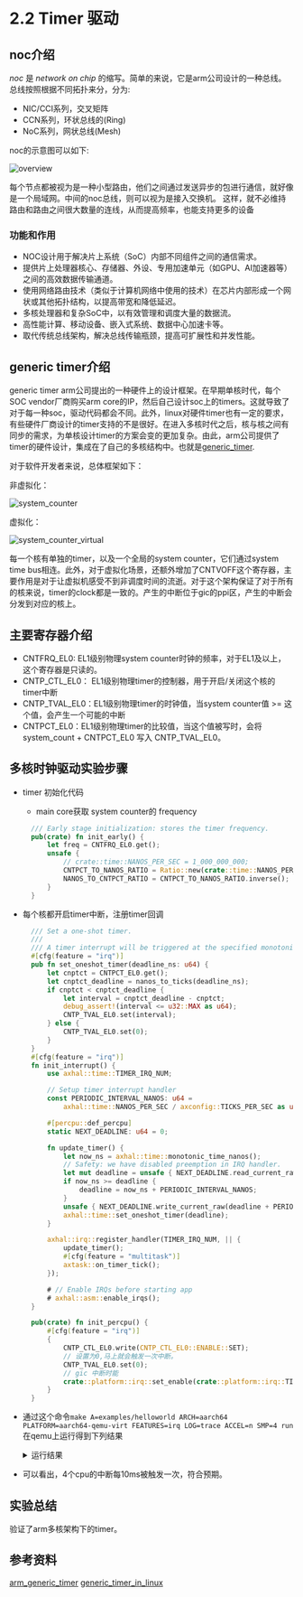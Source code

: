 # 2.2 Timer 驱动

## noc介绍
*noc* 是 *network on chip* 的缩写。简单的来说，它是arm公司设计的一种总线。
总线按照根据不同拓扑来分，分为:
- NIC/CCI系列，交叉矩阵
- CCN系列，环状总线的(Ring)
- NoC系列，网状总线(Mesh)

noc的示意图可以如下:

![overview](../resource/img/2_1_noc_overview.jpeg)

每个节点都被视为是一种小型路由，他们之间通过发送异步的包进行通信，就好像是一个局域网。中间的noc总线，则可以视为是接入交换机。
这样，就不必维持路由和路由之间很大数量的连线，从而提高频率，也能支持更多的设备

### 功能和作用
- NOC设计用于解决片上系统（SoC）内部不同组件之间的通信需求。
- 提供片上处理器核心、存储器、外设、专用加速单元（如GPU、AI加速器等）之间的高效数据传输通道。
- 使用网络路由技术（类似于计算机网络中使用的技术）在芯片内部形成一个网状或其他拓扑结构，以提高带宽和降低延迟。
- 多核处理器和复杂SoC中，以有效管理和调度大量的数据流。
- 高性能计算、移动设备、嵌入式系统、数据中心加速卡等。
- 取代传统总线架构，解决总线传输瓶颈，提高可扩展性和并发性能。



## generic timer介绍
generic timer arm公司提出的一种硬件上的设计框架。在早期单核时代，每个SOC vendor厂商购买arm core的IP，然后自己设计soc上的timers。这就导致了对于每一种soc，驱动代码都会不同。此外，linux对硬件timer也有一定的要求，有些硬件厂商设计的timer支持的不是很好。在进入多核时代之后，核与核之间有同步的需求，为单核设计timer的方案会变的更加复杂。由此，arm公司提供了timer的硬件设计，集成在了自己的多核结构中。也就是[generic_timer](https://developer.arm.com/documentation/102379/0104/What-is-the-Generic-Timer-).

对于软件开发者来说，总体框架如下：

非虚拟化：

![system_counter](../resource/img/2_1_system_counter.png)

虚拟化：

![system_counter_virtual](../resource/img/2_1_system_counter_virtual.png)

每一个核有单独的timer，以及一个全局的system counter，它们通过system time bus相连。此外，对于虚拟化场景，还额外增加了CNTVOFF这个寄存器，主要作用是对于让虚拟机感受不到非调度时间的流逝。对于这个架构保证了对于所有的核来说，timer的clock都是一致的。产生的中断位于gic的ppi区，产生的中断会分发到对应的核上。

## 主要寄存器介绍
- CNTFRQ_EL0: EL1级别物理system counter时钟的频率，对于EL1及以上，这个寄存器是只读的。
- CNTP_CTL_EL0： EL1级别物理timer的控制器，用于开启/关闭这个核的timer中断
- CNTP_TVAL_EL0：EL1级别物理timer的时钟值，当system counter值 >= 这个值，会产生一个可能的中断
- CNTPCT_EL0：EL1级别物理timer的比较值，当这个值被写时，会将 system_count + CNTPCT_EL0 写入 CNTP_TVAL_EL0。

## 多核时钟驱动实验步骤
- timer 初始化代码
  - main core获取 system counter的 frequency
  ```rust
    /// Early stage initialization: stores the timer frequency.
    pub(crate) fn init_early() {
        let freq = CNTFRQ_EL0.get();
        unsafe {
            // crate::time::NANOS_PER_SEC = 1_000_000_000;
            CNTPCT_TO_NANOS_RATIO = Ratio::new(crate::time::NANOS_PER_SEC as u32, freq as u32);
            NANOS_TO_CNTPCT_RATIO = CNTPCT_TO_NANOS_RATIO.inverse();
        }
    }
  ```
- 每个核都开启timer中断，注册timer回调
  ```rust
    /// Set a one-shot timer.
    ///
    /// A timer interrupt will be triggered at the specified monotonic time deadline (in nanoseconds).
    #[cfg(feature = "irq")]
    pub fn set_oneshot_timer(deadline_ns: u64) {
        let cnptct = CNTPCT_EL0.get();
        let cnptct_deadline = nanos_to_ticks(deadline_ns);
        if cnptct < cnptct_deadline {
            let interval = cnptct_deadline - cnptct;
            debug_assert!(interval <= u32::MAX as u64);
            CNTP_TVAL_EL0.set(interval);
        } else {
            CNTP_TVAL_EL0.set(0);
        }
    }
    #[cfg(feature = "irq")]
    fn init_interrupt() {
        use axhal::time::TIMER_IRQ_NUM;

        // Setup timer interrupt handler
        const PERIODIC_INTERVAL_NANOS: u64 =
            axhal::time::NANOS_PER_SEC / axconfig::TICKS_PER_SEC as u64;

        #[percpu::def_percpu]
        static NEXT_DEADLINE: u64 = 0;

        fn update_timer() {
            let now_ns = axhal::time::monotonic_time_nanos();
            // Safety: we have disabled preemption in IRQ handler.
            let mut deadline = unsafe { NEXT_DEADLINE.read_current_raw() };
            if now_ns >= deadline {
                deadline = now_ns + PERIODIC_INTERVAL_NANOS;
            }
            unsafe { NEXT_DEADLINE.write_current_raw(deadline + PERIODIC_INTERVAL_NANOS) };
            axhal::time::set_oneshot_timer(deadline);
        }

        axhal::irq::register_handler(TIMER_IRQ_NUM, || {
            update_timer();
            #[cfg(feature = "multitask")]
            axtask::on_timer_tick();
        });

        # // Enable IRQs before starting app
        # axhal::asm::enable_irqs();
    }

    pub(crate) fn init_percpu() {
        #[cfg(feature = "irq")]
        {
            CNTP_CTL_EL0.write(CNTP_CTL_EL0::ENABLE::SET);
            // 设置为0,马上就会触发一次中断。
            CNTP_TVAL_EL0.set(0);
            // gic 中断时能
            crate::platform::irq::set_enable(crate::platform::irq::TIMER_IRQ_NUM, true);
        }
    }
  ```
- 通过这个命令`make A=examples/helloworld ARCH=aarch64 PLATFORM=aarch64-qemu-virt FEATURES=irq LOG=trace ACCEL=n SMP=4 run`在qemu上运行得到下列结果
  <details>
    <summary>运行结果</summary>
        qemu-system-aarch64 -m 128M -smp 4 -cpu cortex-a72 -machine virt -kernel examples/helloworld/helloworld_aarch64-qemu-virt.bin -nographic

        d8888                            .d88888b.   .d8888b.
        d88888                           d88P" "Y88b d88P  Y88b
        d88P888                           888     888 Y88b.
        d88P 888 888d888  .d8888b  .d88b.  888     888  "Y888b.
        d88P  888 888P"   d88P"    d8P  Y8b 888     888     "Y88b.
        d88P   888 888     888      88888888 888     888       "888
        d8888888888 888     Y88b.    Y8b.     Y88b. .d88P Y88b  d88P
        d88P     888 888      "Y8888P  "Y8888   "Y88888P"   "Y8888P"

        arch = aarch64
        platform = aarch64-qemu-virt
        target = aarch64-unknown-none-softfloat
        build_mode = release
        log_level = trace
        smp = 4

        [  0.003638 axruntime:130] Logging is enabled.
        [  0.004146 axruntime:131] Primary CPU 0 started, dtb = 0x44000000.
        [  0.004338 axruntime:133] Found physcial memory regions:
        [  0.004530 axruntime:135]   [PA:0x40200000, PA:0x40207000) .text (READ | EXECUTE | RESERVED)
        [  0.004790 axruntime:135]   [PA:0x40207000, PA:0x4020a000) .rodata (READ | RESERVED)
        [  0.004938 axruntime:135]   [PA:0x4020a000, PA:0x4020e000) .data .tdata .tbss .percpu (READ | WRITE | RESERVED)
        [  0.005096 axruntime:135]   [PA:0x4020e000, PA:0x4030e000) boot stack (READ | WRITE | RESERVED)
        [  0.005232 axruntime:135]   [PA:0x4030e000, PA:0x40311000) .bss (READ | WRITE | RESERVED)
        [  0.005372 axruntime:135]   [PA:0x40311000, PA:0x48000000) free memory (READ | WRITE | FREE)
        [  0.005530 axruntime:135]   [PA:0x9000000, PA:0x9001000) mmio (READ | WRITE | DEVICE | RESERVED)
        [  0.005672 axruntime:135]   [PA:0x9100000, PA:0x9101000) mmio (READ | WRITE | DEVICE | RESERVED)
        [  0.005808 axruntime:135]   [PA:0x8000000, PA:0x8020000) mmio (READ | WRITE | DEVICE | RESERVED)
        [  0.005944 axruntime:135]   [PA:0xa000000, PA:0xa004000) mmio (READ | WRITE | DEVICE | RESERVED)
        [  0.006080 axruntime:135]   [PA:0x10000000, PA:0x3eff0000) mmio (READ | WRITE | DEVICE | RESERVED)
        [  0.006216 axruntime:135]   [PA:0x4010000000, PA:0x4020000000) mmio (READ | WRITE | DEVICE | RESERVED)
        [  0.006386 axruntime:150] Initialize platform devices...
        [  0.006506 axhal::platform::aarch64_common::gic:51] Initialize GICv2...
        [  0.007098 axhal::platform::aarch64_common::gic:27] GICD set enable: 30 true
        [  0.007574 axhal::platform::aarch64_common::gic:27] GICD set enable: 33 true
        [  0.007854 axruntime::mp:20] starting CPU 1...
        [  0.007976 axhal::platform::aarch64_common::psci:115] Starting CPU 1 ON ...
        [  0.008234 axruntime::mp:37] Secondary CPU 1 started.
        [  0.008236 axruntime::mp:20] starting CPU 2...
        [  0.008672 axhal::platform::aarch64_common::gic:27] GICD set enable: 30 true
        [  0.008768 axhal::platform::aarch64_common::psci:115] Starting CPU 2 ON ...
        [  0.008974 axruntime::mp:47] Secondary CPU 1 init OK.
        [  0.009110 axruntime::mp:37] Secondary CPU 2 started.
        [  0.009300 axruntime::mp:20] starting CPU 3...
        [  0.009550 axhal::platform::aarch64_common::gic:27] GICD set enable: 30 true
        [  0.009712 axhal::platform::aarch64_common::psci:115] Starting CPU 3 ON ...
        [  0.009934 axruntime::mp:47] Secondary CPU 2 init OK.
        [  0.010186 axruntime::mp:37] Secondary CPU 3 started.
        [  0.010218 axruntime:176] Initialize interrupt handlers...
        [  0.010548 axhal::platform::aarch64_common::gic:27] GICD set enable: 30 true
        [  0.010790 axruntime::mp:47] Secondary CPU 3 init OK.
        [  0.010818 axhal::platform::aarch64_common::gic:36] register handler irq 30
        [  0.011058 axhal::platform::aarch64_common::gic:27] GICD set enable: 30 true
        [  0.011578 axhal::irq:18] IRQ 30
        [  0.012612 axruntime:188] Primary CPU 0 init OK.
        Hello, world!
        [  0.012760 3 axhal::irq:18] IRQ 30
        [  0.012750 1 axhal::irq:18] IRQ 30
        [  0.012944 2 axhal::irq:18] IRQ 30
        [  0.024292 0 axhal::irq:18] IRQ 30
        [  0.024338 2 axhal::irq:18] IRQ 30
        [  0.024350 3 axhal::irq:18] IRQ 30
        [  0.024344 1 axhal::irq:18] IRQ 30
        [  0.034532 2 axhal::irq:18] IRQ 30
        [  0.034566 1 axhal::irq:18] IRQ 30
        [  0.034568 0 axhal::irq:18] IRQ 30
        [  0.034564 3 axhal::irq:18] IRQ 30
        [  0.043722 2 axhal::irq:18] IRQ 30
        [  0.043730 0 axhal::irq:18] IRQ 30
        [  0.043724 1 axhal::irq:18] IRQ 30
        [  0.043730 3 axhal::irq:18] IRQ 30
        [  0.053962 2 axhal::irq:18] IRQ 30
        [  0.053986 0 axhal::irq:18] IRQ 30
  </details>
- 可以看出，4个cpu的中断每10ms被触发一次，符合预期。

## 实验总结
验证了arm多核架构下的timer。

## 参考资料
[arm_generic_timer](https://developer.arm.com/documentation/102379/0104/What-is-the-Generic-Timer-)
[generic_timer_in_linux](https://cloud.tencent.com/developer/article/1518249)